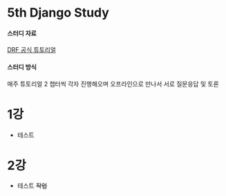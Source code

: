 # 5th Django Study

#### 스터디 자료

[DRF 공식 튜토리얼](https://www.django-rest-framework.org/tutorial/1-serialization/#introduction)

#### 스터디 방식

매주 튜토리얼 2 챕터씩 각자 진행해오며 오프라인으로 만나서 서로 질문응답 및 토론

# 1강

- 테스트

# 2강

- 테스트
~~작업~~